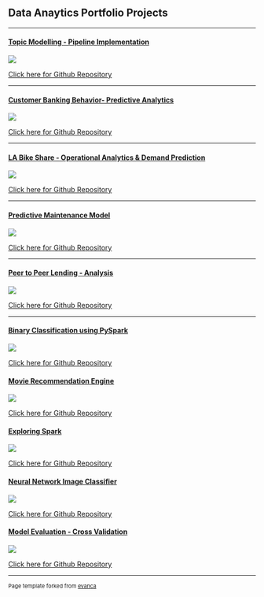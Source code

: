 ## Data Anaytics Portfolio Projects

---


#### [Topic Modelling - Pipeline Implementation](https://github.com/iamnrr/Topic-Modelling---Pipeline-Implementation/blob/master/NANDURI_DSC550_FINALPROJECT/README.md)

<img src="images/topicmodelling.jpg?raw=true"/>
		
[Click here for Github Repository](https://github.com/iamnrr/Topic-Modelling---Pipeline-Implementation/tree/master/NANDURI_DSC550_FINALPROJECT)

---

#### [Customer Banking Behavior- Predictive Analytics](https://github.com/iamnrr/DSC680-Projects/tree/master/Customer%20Behaviour%20Prediction)

<img src="images/bankanalyticslogo.png?raw=true"/>					
		
[Click here for Github Repository](https://github.com/iamnrr/DSC680-Projects/tree/master/Customer%20Behaviour%20Prediction)
		
---

#### [LA Bike Share - Operational Analytics & Demand Prediction](https://github.com/iamnrr/LA-Bike-Share---Operational-Analytics-Demand-Prediction/blob/master/README.md)

<img src="images/bikeshare.jpg?raw=true"/>

[Click here for Github Repository](https://github.com/iamnrr/LA-Bike-Share---Operational-Analytics-Demand-Prediction)
		
---

#### [Predictive Maintenance Model](https://github.com/iamnrr/DSC680-Projects/blob/master/Predictive%20Maintenance/README.md)

<img src="images/Predictive Maintenance.jpg?raw=true"/>

[Click here for Github Repository](https://github.com/iamnrr/DSC680-Projects/tree/master/Predictive%20Maintenance)


---

#### [Peer to Peer Lending - Analysis](https://github.com/iamnrr/DSC680-Projects/blob/master/Credit%20Risk%20Analysis%20in%20Peer%20to%20Peer%20Lending/README.md)

<img src="images/P2P_lending.png?raw=true"/>

[Click here for Github Repository](https://github.com/iamnrr/DSC680-Projects/tree/master/Credit%20Risk%20Analysis%20in%20Peer%20to%20Peer%20Lending)

---


#### [Binary Classification using PySpark](https://github.com/iamnrr/iamnrr.github.io/blob/master/Binary%20Classification%20using%20PySpark/README.md)

<img src="images/MLlib Classification.png?raw=true"/>

[Click here for Github Repository](https://github.com/iamnrr/iamnrr.github.io/tree/master/Spark%20Learnings)
		

#### [Movie Recommendation Engine](https://github.com/iamnrr/iamnrr.github.io/blob/master/Movie%20Recommendation%20Engine/README.md)

<img src="images/Recommendation-systems.jpg?raw=true"/>

[Click here for Github Repository](https://github.com/iamnrr/iamnrr.github.io/tree/master/Movie%20Recommendation%20Engine)
		

#### [Exploring Spark](https://github.com/iamnrr/iamnrr.github.io/blob/master/Spark%20Learnings/README.md)

<img src="images/apache-spark.png?raw=true"/>

[Click here for Github Repository](https://github.com/iamnrr/iamnrr.github.io/tree/master/Spark%20Learnings)
		

#### [Neural Network Image Classifier](https://github.com/iamnrr/iamnrr.github.io/blob/master/Neural%20Network%20Image%20Classifier/README.md)

<img src="images/Neural_Network_Classifier.png?raw=true"/>

[Click here for Github Repository](https://github.com/iamnrr/iamnrr.github.io/tree/master/Neural%20Network%20Image%20Classifier)


#### [Model Evaluation - Cross Validation](https://github.com/iamnrr/iamnrr.github.io/blob/master/Model%20Evaluation%20-%20Cross%20Validation/README.md)

<img src="images/Evaluating_Machine_Learning_Models.png?raw=true"/>

[Click here for Github Repository](https://github.com/iamnrr/iamnrr.github.io/tree/master/Model%20Evaluation%20-%20Cross%20Validation)









---
<p style="font-size:11px">Page template forked from <a href="https://github.com/evanca/quick-portfolio">evanca</a></p>
<!-- Remove above link if you don't want to attibute -->
